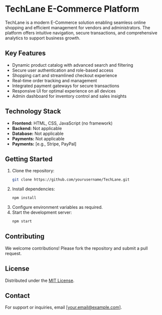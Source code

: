# TechLane E-Commerce Platform

TechLane is a modern E-Commerce solution enabling seamless online shopping and efficient management for vendors and administrators. The platform offers intuitive navigation, secure transactions, and comprehensive analytics to support business growth.

## Key Features

- Dynamic product catalog with advanced search and filtering
- Secure user authentication and role-based access
- Shopping cart and streamlined checkout experience
- Real-time order tracking and management
- Integrated payment gateways for secure transactions
- Responsive UI for optimal experience on all devices
- Admin dashboard for inventory control and sales insights

## Technology Stack

- **Frontend:** HTML, CSS, JavaScript (no framework)
- **Backend:** Not applicable
- **Database:** Not applicable
- **Payments:** Not applicable
- **Payments:** [e.g., Stripe, PayPal]

## Getting Started

1. Clone the repository:
    ```bash
    git clone https://github.com/yourusername/TechLane.git
    ```
2. Install dependencies:
    ```bash
    npm install
    ```
3. Configure environment variables as required.
4. Start the development server:
    ```bash
    npm start
    ```

## Contributing

We welcome contributions! Please fork the repository and submit a pull request.

## License

Distributed under the [MIT License](LICENSE).

## Contact

For support or inquiries, email [your.email@example.com].

